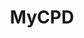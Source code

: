 ---
hackday: 10-london
links:
  presentation: https://www.dropbox.com/s/0t5t2notdqho9g1/hackday.pdf?dl=0
summary: MyCPD helps you build your CV and compare your learning path with your peers.
team:
- Ad
- Mike
- '@drmgeorge87'
- '@doismellburning'
title: MyCPD
---